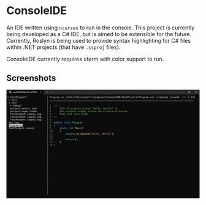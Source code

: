 # ConsoleIDE

An IDE written using `ncurses` to run in the console. This project is currently being developed as a C# IDE, but is aimed to be extensible for the future. Currently, Roslyn is being used to provide syntax highlighting for C# files within .NET projects (that have `.csproj` files).

ConsoleIDE currently requires xterm with color support to run.

## Screenshots

![C# Hello World Written in ConsoleIDE](assets/HelloWorld.png)